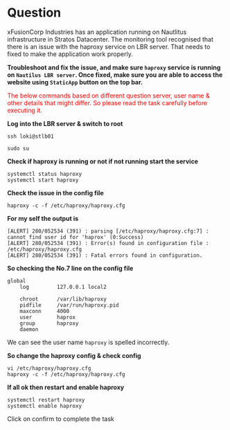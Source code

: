 # Question
xFusionCorp Industries has an application running on Nautlitus infrastructure in Stratos Datacenter. The monitoring tool recognised that there is an issue with the haproxy service on LBR server. That needs to fixed to make the application work properly.

**Troubleshoot and fix the issue, and make sure `haproxy` service is running on `Nautilus LBR server`. Once fixed, make sure you are able to access the website using `StaticApp` button on the top bar.**

<span style="color: red;">The below commands based on different question server, user name & other details that might differ. So please read the task carefully before executing it. </span>

**Log into the LBR server & switch to root**
```
ssh loki@stlb01
```
```
sudo su
```
**Check if haproxy is running or not if not running start the service**
```
systemctl status haproxy
systemctl start haproxy
```
**Check the issue in the config file**
```
haproxy -c -f /etc/haproxy/haproxy.cfg
```
**For my self the output is**
```
[ALERT] 280/052534 (391) : parsing [/etc/haproxy/haproxy.cfg:7] : cannot find user id for 'haprox' (0:Success)
[ALERT] 280/052534 (391) : Error(s) found in configuration file : /etc/haproxy/haproxy.cfg
[ALERT] 280/052534 (391) : Fatal errors found in configuration.
```
**So checking the No.7 line on the config file** 
```
global
    log         127.0.0.1 local2

    chroot      /var/lib/haproxy
    pidfile     /var/run/haproxy.pid
    maxconn     4000
    user        haprox
    group       haproxy
    daemon
```
We can see the user name `haproxy` is spelled incorrectly.

**So change the haproxy config & check config**
```
vi /etc/haproxy/haproxy.cfg
haproxy -c -f /etc/haproxy/haproxy.cfg
```

**If all ok then restart and enable haproxy**
```
systemctl restart haproxy
systemctl enable haproxy
```
Click on confirm to complete the task
